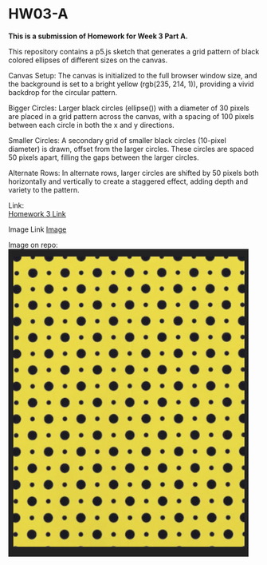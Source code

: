 # HW03-A

**This is a submission of Homework for Week 3 Part A.**

This repository contains a p5.js sketch that generates a grid pattern of black colored ellipses of different sizes on the canvas. 

Canvas Setup: The canvas is initialized to the full browser window size, and the background is set to a bright yellow (rgb(235, 214, 1)), providing a vivid backdrop for the circular pattern.

Bigger Circles: Larger black circles (ellipse()) with a diameter of 30 pixels are placed in a grid pattern across the canvas, with a spacing of 100 pixels between each circle in both the x and y directions.

Smaller Circles: A secondary grid of smaller black circles (10-pixel diameter) is drawn, offset from the larger circles. These circles are spaced 50 pixels apart, filling the gaps between the larger circles.

Alternate Rows: In alternate rows, larger circles are shifted by 50 pixels both horizontally and vertically to create a staggered effect, adding depth and variety to the pattern.

Link:  
[Homework 3 Link](https://6063b.github.io/homework/03/)

Image Link
[Image](https://6063b.github.io/homework/03/#pid=1)

Image on repo:  
![Reference Image](https://github.com/nikhilkhandelwal-DM-GY-6063-2024-Fall/HW03A/blob/main/Homework_WK03_A.jpg)
